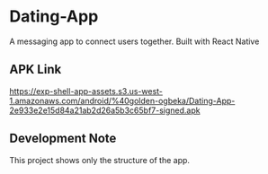 # Dating-App
A messaging app to connect users together. Built with React Native

## APK Link
https://exp-shell-app-assets.s3.us-west-1.amazonaws.com/android/%40golden-ogbeka/Dating-App-2e933e2e15d84a21ab2d26a5b3c65bf7-signed.apk

## Development Note
This project shows only the structure of the app. 
